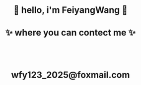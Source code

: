 <h1 align="center"> 🤩 hello, i'm 
FeiyangWang 🤩 </h1>

<h1 align="center">
✨ where you can contect me ✨

  <p align="center"><br/>
  <h1 align="center">wfy123_2025@foxmail.com </h1>
</p>
</h1>

